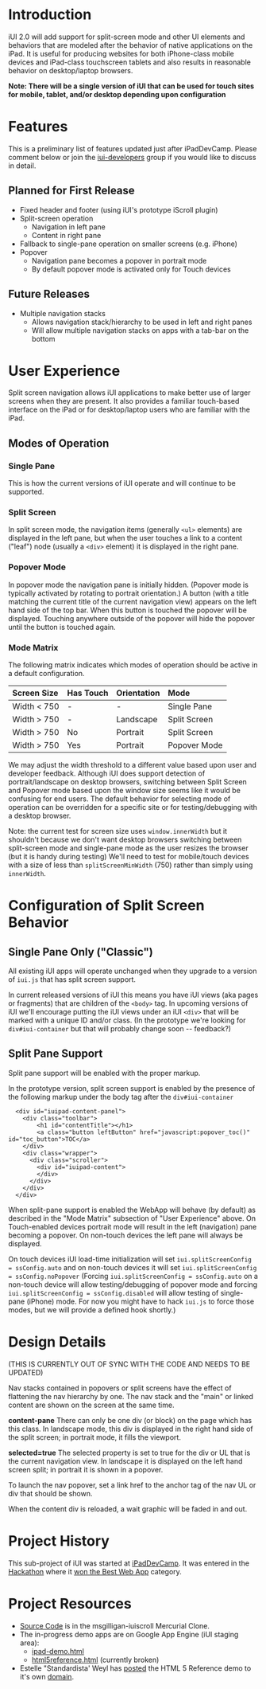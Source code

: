 # Introduction #

iUI 2.0 will add support for split-screen mode and other UI elements and behaviors that are modeled after the behavior of native applications on the iPad.  It is useful for producing websites for both iPhone-class mobile devices and iPad-class touchscreen tablets and also results in reasonable behavior on desktop/laptop browsers.

**Note: There will be a single version of iUI that can be used for touch sites for mobile, tablet, and/or desktop depending upon configuration**

# Features #

This is a preliminary list of features updated just after iPadDevCamp.  Please comment below or join the [iui-developers](http://groups.google.com/group/iui-developers) group if you would like to discuss in detail.

## Planned for First Release ##

  * Fixed header and footer (using iUI's prototype iScroll plugin)
  * Split-screen operation
    * Navigation in left pane
    * Content in right pane
  * Fallback to single-pane  operation on smaller screens (e.g. iPhone)
  * Popover
    * Navigation pane becomes a popover in portrait mode
    * By default popover mode  is activated only for Touch devices

## Future Releases ##

  * Multiple navigation stacks
    * Allows navigation stack/hierarchy to be used in left and right panes
    * Will allow multiple navigation stacks on apps with a tab-bar on the bottom

# User Experience #

Split screen navigation allows iUI applications to make better use of larger screens when they are present.  It also provides a familiar touch-based interface on the iPad or for desktop/laptop users who are familiar with the iPad.

## Modes of Operation ##

### Single Pane ###

This is how the current versions of iUI operate and will continue to be supported.

### Split Screen ###

In split screen mode, the navigation items (generally `<ul>` elements) are displayed in the left pane, but when the user touches a link to a content ("leaf") node (usually a `<div>` element) it is displayed in the right pane.

### Popover Mode ###

In popover mode the navigation pane is initially hidden.  (Popover mode is typically activated by rotating to portrait orientation.)  A button (with a title matching the current title of the current navigation view) appears on the left hand side of the top bar.  When this button is touched  the popover will be  displayed.  Touching anywhere outside of the popover will hide the popover until the button is touched again.

### Mode Matrix ###

The following matrix indicates which modes of operation should be active in a default configuration.

| Screen  Size | Has Touch | Orientation | Mode |
|:-------------|:----------|:------------|:-----|
| Width < 750 | - | - | Single Pane |
| Width > 750 | - | Landscape | Split Screen |
| Width > 750 | No | Portrait | Split Screen |
| Width > 750 | Yes | Portrait | Popover Mode |

We may adjust the width threshold to a different value based upon user and developer feedback.  Although iUI does support detection of portrait/landscape on desktop browsers, switching between Split Screen and Popover  mode based upon the window size seems like it would be confusing for end users.  The default behavior for selecting mode of operation can be overridden for a specific site or for testing/debugging with a desktop browser.

Note: the current test for screen size uses `window.innerWidth` but it shouldn't because we don't want desktop browsers switching between split-screen mode and single-pane mode as the user resizes the browser (but it is handy during testing)  We'll need to test for mobile/touch devices with a size of less than `splitScreenMinWidth` (750) rather than simply using `innerWidth`.

# Configuration of Split Screen Behavior #

## Single Pane Only ("Classic") ##

All existing iUI apps will operate unchanged when they upgrade to a version of `iui.js` that has split screen support.

In current released versions of iUI this means you have iUI views (aka pages or fragments) that are children of the `<body>` tag.  In upcoming versions of iUI we'll encourage putting the iUI views under an iUI `<div>` that will be marked with a unique ID and/or class.  (In the prototype we're looking for `div#iui-container` but that will probably change soon -- feedback?)

## Split Pane Support ##

Split pane support will be enabled with the proper markup.

In the prototype version, split screen support is enabled by the presence of the following markup under the body tag after the `div#iui-container`

```
  <div id="iuipad-content-panel">
    <div class="toolbar">
        <h1 id="contentTitle"></h1>
        <a class="button leftButton" href="javascript:popover_toc()" id="toc_button">TOC</a>
    </div>
    <div class="wrapper">
      <div class="scroller">
        <div id="iuipad-content">
        </div>
      </div>
    </div>
  </div>
```

When split-pane support is enabled the WebApp will behave (by default) as described in the "Mode Matrix" subsection of "User Experience" above.  On Touch-enabled devices portrait mode will result in the left (navigation) pane becoming a popover.  On non-touch devices the left pane will always be displayed.

On touch devices iUI load-time initialization will set `iui.splitScreenConfig = ssConfig.auto` and on non-touch devices it will set  `iui.splitScreenConfig = ssConfig.noPopover`  (Forcing `iui.splitScreenConfig = ssConfig.auto` on a non-touch device will allow testing/debugging of popover mode and forcing `iui.splitScreenConfig = ssConfig.disabled` will allow testing of single-pane (iPhone) mode.  For now you might have to hack `iui.js` to force those modes, but we will provide a defined hook shortly.)

# Design Details #

(THIS IS CURRENTLY OUT OF SYNC WITH THE CODE AND NEEDS TO BE UPDATED)

Nav stacks contained in popovers or split screens have the effect of flattening the nav hierarchy by one.  The nav stack and the "main" or linked content are shown on the screen at the same time.

**content-pane**
There can only be one div (or block) on the page which has this class.  In landscape mode, this div is displayed in the right hand side of the split screen; in portrait mode, it fills the viewport.

**selected=true**
The selected property is set to true for the div or UL that is the current navigation view.  In landscape it is displayed on the left hand screen split; in portrait it is shown in a popover.

To launch the nav popover, set a link href to the anchor tag of the nav UL or div that should be shown.

When the content div is reloaded, a wait graphic will be faded in and out.

# Project History #

This sub-project of iUI was started at [iPadDevCamp](iPadDevCamp2010.md).  It was entered in the [Hackathon](http://www.iphonedevcamp.org/2010/04/11/participating-in-the-hackathon/) where it [won the Best Web App](http://www.iphonedevcamp.org/2010/04/18/quick-list-of-hackathon-winners) category.

# Project Resources #

  * [Source Code](http://code.google.com/r/msgilligan-iuiscroll/source) is in the msgilligan-iuiscroll Mercurial Clone.
  * The in-progress demo apps are on Google App Engine (iUI staging area):
    * [ipad-demo.html](http://stage.iui-js.org/samples/iuipad/ipad-demo.html)
    * [html5reference.html](http://stage.iui-js.org/samples/iuipad/html5reference.html) (currently broken)
  * Estelle "Standardista' Weyl has [posted](http://twitter.com/estellevw/status/13332994544) the HTML 5 Reference demo to it's own [domain](http://html5.touchref.com/).
